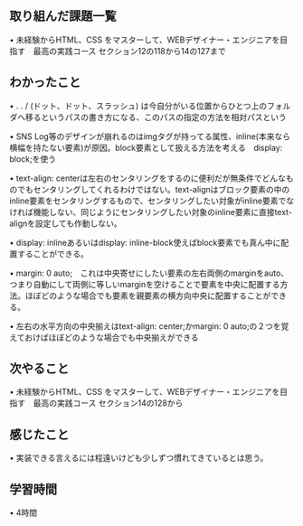 ## 取り組んだ課題一覧
• 未経験からHTML、CSS をマスターして、WEBデザイナー・エンジニアを目指す　最高の実践コース セクション12の118から14の127まで

## わかったこと
•  . . / (ドット、ドット、スラッシュ) は今自分がいる位置からひとつ上のフォルダへ移るというパスの書き方になる、このパスの指定の方法を相対パスという

• SNS Log等のデザインが崩れるのはimgタグが持ってる属性、inline(本来なら横幅を持たない要素)が原因。block要素として扱える方法を考える　display: block;を使う

• text-align: centerは左右のセンタリングをするのに便利だが無条件でどんなものでもセンタリングしてくれるわけではない。text-alignはブロック要素の中のinline要素をセンタリングするもので、センタリングしたい対象がinline要素でなければ機能しない、同じようにセンタリングしたい対象のinline要素に直接text-alignを設定しても作動しない。

• display: inlineあるいはdisplay: inline-block使えばblock要素でも真ん中に配置することができる。

• margin: 0 auto;　これは中央寄せにしたい要素の左右両側のmarginをauto、つまり自動にして両側に等しいmarginを空けることで要素を中央に配置する方法。ほぼどのような場合でも要素を親要素の横方向中央に配置することができる。

• 左右の水平方向の中央揃えはtext-align: center;かmargin: 0 auto;の２つを覚えておけばほぼどのような場合でも中央揃えができる

## 次やること
• 未経験からHTML、CSS をマスターして、WEBデザイナー・エンジニアを目指す　最高の実践コース セクション14の128から

## 感じたこと
• 実装できる言えるには程遠いけども少しずつ慣れてきているとは思う。

## 学習時間
• 4時間


